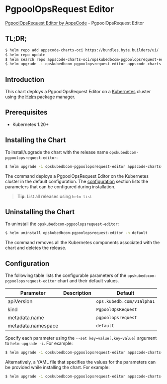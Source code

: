 # PgpoolOpsRequest Editor

[PgpoolOpsRequest Editor by AppsCode](https://appscode.com) - PgpoolOpsRequest Editor

## TL;DR;

```bash
$ helm repo add appscode-charts-oci https://bundles.byte.builders/ui/
$ helm repo update
$ helm search repo appscode-charts-oci/opskubedbcom-pgpoolopsrequest-editor --version=v0.14.0
$ helm upgrade -i opskubedbcom-pgpoolopsrequest-editor appscode-charts-oci/opskubedbcom-pgpoolopsrequest-editor -n default --create-namespace --version=v0.14.0
```

## Introduction

This chart deploys a PgpoolOpsRequest Editor on a [Kubernetes](http://kubernetes.io) cluster using the [Helm](https://helm.sh) package manager.

## Prerequisites

- Kubernetes 1.20+

## Installing the Chart

To install/upgrade the chart with the release name `opskubedbcom-pgpoolopsrequest-editor`:

```bash
$ helm upgrade -i opskubedbcom-pgpoolopsrequest-editor appscode-charts-oci/opskubedbcom-pgpoolopsrequest-editor -n default --create-namespace --version=v0.14.0
```

The command deploys a PgpoolOpsRequest Editor on the Kubernetes cluster in the default configuration. The [configuration](#configuration) section lists the parameters that can be configured during installation.

> **Tip**: List all releases using `helm list`

## Uninstalling the Chart

To uninstall the `opskubedbcom-pgpoolopsrequest-editor`:

```bash
$ helm uninstall opskubedbcom-pgpoolopsrequest-editor -n default
```

The command removes all the Kubernetes components associated with the chart and deletes the release.

## Configuration

The following table lists the configurable parameters of the `opskubedbcom-pgpoolopsrequest-editor` chart and their default values.

|     Parameter      | Description |               Default                |
|--------------------|-------------|--------------------------------------|
| apiVersion         |             | <code>ops.kubedb.com/v1alpha1</code> |
| kind               |             | <code>PgpoolOpsRequest</code>        |
| metadata.name      |             | <code>pgpoolopsrequest</code>        |
| metadata.namespace |             | <code>default</code>                 |


Specify each parameter using the `--set key=value[,key=value]` argument to `helm upgrade -i`. For example:

```bash
$ helm upgrade -i opskubedbcom-pgpoolopsrequest-editor appscode-charts-oci/opskubedbcom-pgpoolopsrequest-editor -n default --create-namespace --version=v0.14.0 --set apiVersion=ops.kubedb.com/v1alpha1
```

Alternatively, a YAML file that specifies the values for the parameters can be provided while
installing the chart. For example:

```bash
$ helm upgrade -i opskubedbcom-pgpoolopsrequest-editor appscode-charts-oci/opskubedbcom-pgpoolopsrequest-editor -n default --create-namespace --version=v0.14.0 --values values.yaml
```

